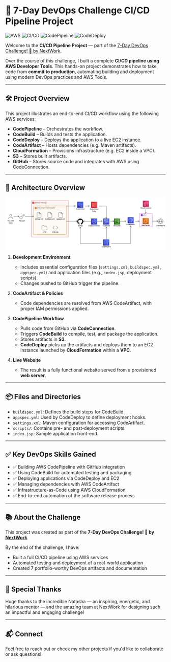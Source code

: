 # 🚀 7-Day DevOps Challenge CI/CD Pipeline Project
![AWS](https://img.shields.io/badge/AWS-%23FF9900.svg?style=for-the-badge&logo=amazon-aws&logoColor=white)
![CI/CD](https://img.shields.io/badge/CI%2FCD-Automation-success?style=for-the-badge)
![CodePipeline](https://img.shields.io/badge/AWS-CodePipeline-4B612C?style=for-the-badge&logo=amazon-aws&logoColor=white)
![CodeDeploy](https://img.shields.io/badge/AWS-CodeDeploy-232F3E?style=for-the-badge&logo=amazon-aws&logoColor=white)


Welcome to the **CI/CD Pipeline Project** — part of the [7-Day DevOps Challenge! 🚀 by NextWork](https://learn.nextwork.org).

Over the course of this challenge, I built a complete **CI/CD pipeline using AWS Developer Tools**. This hands-on project demonstrates how to take code from **commit to production**, automating building and deployment using modern DevOps practices and AWS Tools.

---

## 🛠️ Project Overview

This project illustrates an end-to-end CI/CD workflow using the following AWS services:

- **CodePipeline** – Orchestrates the workflow.
- **CodeBuild** – Builds and tests the application.
- **CodeDeploy** – Deploys the application to a live EC2 instance.
- **CodeArtifact** – Hosts dependencies (e.g. Maven artifacts).
- **CloudFormation** – Provisions infrastructure (e.g. EC2 inside a VPC).
- **S3** – Stores built artifacts.
- **GitHub** – Stores source code and integrates with AWS using CodeConnection.

---

## 🧱 Architecture Overview

![CI/CD Architecture](cicd-expanded.png)

1. **Development Environment**
   - Includes essential configuration files (`settings.xml`, `buildspec.yml`, `appspec.yml`) and application files (e.g., `index.jsp`, deployment scripts).
   - Changes pushed to GitHub trigger the pipeline.

2. **CodeArtifact & Policies**
   - Code dependencies are resolved from AWS CodeArtifact, with proper IAM permissions applied.

3. **CodePipeline Workflow**
   - Pulls code from GitHub via **CodeConnection**.
   - Triggers **CodeBuild** to compile, test, and package the application.
   - Stores artifacts in **S3**.
   - **CodeDeploy** picks up the artifacts and deploys them to an EC2 instance launched by **CloudFormation** within a **VPC**.

4. **Live Website**
   - The result is a fully functional website served from a provisioned **web server**.

---

## 📦 Files and Directories

- `buildspec.yml`: Defines the build steps for CodeBuild.
- `appspec.yml`: Used by CodeDeploy to define deployment hooks.
- `settings.xml`: Maven configuration for accessing CodeArtifact.
- `scripts/`: Contains pre- and post-deployment scripts.
- `index.jsp`: Sample application front-end.

---

## ✅ Key DevOps Skills Gained

- ✅ Building AWS CodePipeline with GitHub integration
- ✅ Using CodeBuild for automated testing and packaging
- ✅ Deploying applications via CodeDeploy and EC2
- ✅ Managing dependencies with AWS CodeArtifact
- ✅ Infrastructure-as-Code using AWS CloudFormation
- ✅ End-to-end automation of the software release process

---

## 📚 About the Challenge

This project was created as part of the **7-Day DevOps Challenge! 🚀 by [NextWork](https://learn.nextwork.org)**

By the end of the challenge, I have:

- Built a full CI/CD pipeline using AWS services
- Automated testing and deployment of a real-world application
- Created 7 portfolio-worthy DevOps artifacts and documentation

---

## 🙌 Special Thanks

Huge thanks to the incredible Natasha — an inspiring, energetic, and hilarious mentor — and the amazing team at NextWork for designing such an impactful and engaging challenge!

---

## 📬 Connect

Feel free to reach out or check my other projects if you'd like to collaborate or ask questions!


